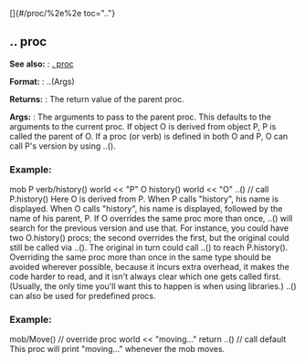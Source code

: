 []{#/proc/%2e%2e toc=".."}
  ## .. proc
  **See also:**
  :   [. proc](ref/proc/%2e)
  <!-- -->
  **Format:**
  :   ..(Args)
  <!-- -->
  **Returns:**
  :   The return value of the parent proc.
  <!-- -->
  **Args:**
  :   The arguments to pass to the parent proc. This defaults to the
      arguments to the current proc.
  If object O is derived from object P, P is called the parent of O. If a
  proc (or verb) is defined in both O and P, O can call P\'s version by
  using ..().
  ### Example:
  mob P verb/history() world \<\< \"P\" O history() world \<\< \"O\" ..()
  // call P.history()
  Here O is derived from P. When P calls \"history\", his name is
  displayed. When O calls \"history\", his name is displayed, followed by
  the name of his parent, P.
  If O overrides the same proc more than once, ..() will search for the
  previous version and use that. For instance, you could have two
  O.history() procs; the second overrides the first, but the original
  could still be called via ..(). The original in turn could call ..() to
  reach P.history(). Overriding the same proc more than once in the same
  type should be avoided wherever possible, because it incurs extra
  overhead, it makes the code harder to read, and it isn\'t always clear
  which one gets called first. (Usually, the only time you\'ll want this
  to happen is when using libraries.)
  ..() can also be used for predefined procs.
  ### Example:
  mob/Move() // override proc world \<\< \"moving\...\" return ..() //
  call default
  This proc will print \"moving\...\" whenever the mob moves.